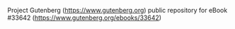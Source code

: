 Project Gutenberg (https://www.gutenberg.org) public repository for eBook #33642 (https://www.gutenberg.org/ebooks/33642)
